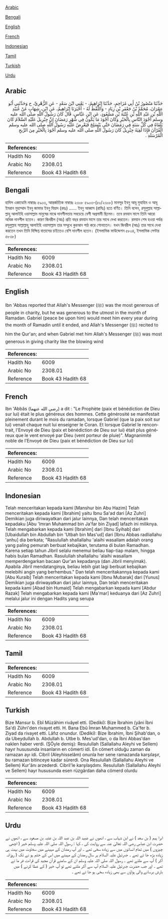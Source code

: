 [Arabic](#arabic)

[Bengali](#bengali)

[English](#english)

[French](#french)

[Indonesian](#indonesian)

[Tamil](#tamil)

[Turkish](#turkish)

[Urdu](#urdu)

## Arabic


<div dir="rtl" lang="ar" style={{fontSize:'larger',backgroundColor:'#f8f9fa',padding:20}}>
حَدَّثَنَا مَنْصُورُ بْنُ أَبِي مُزَاحِمٍ، حَدَّثَنَا إِبْرَاهِيمُ، - يَعْنِي ابْنَ سَعْدٍ - عَنِ الزُّهْرِيِّ، ح وَحَدَّثَنِي أَبُو عِمْرَانَ، مُحَمَّدُ بْنُ جَعْفَرِ بْنِ زِيَادٍ - وَاللَّفْظُ لَهُ - أَخْبَرَنَا إِبْرَاهِيمُ، عَنِ ابْنِ، شِهَابٍ عَنْ عُبَيْدِ اللَّهِ بْنِ عَبْدِ اللَّهِ بْنِ عُتْبَةَ بْنِ مَسْعُودٍ، عَنِ ابْنِ عَبَّاسٍ، قَالَ كَانَ رَسُولُ اللَّهِ صلى الله عليه وسلم أَجْوَدَ النَّاسِ بِالْخَيْرِ وَكَانَ أَجْوَدَ مَا يَكُونُ فِي شَهْرِ رَمَضَانَ إِنَّ جِبْرِيلَ عَلَيْهِ السَّلاَمُ كَانَ يَلْقَاهُ فِي كُلِّ سَنَةٍ فِي رَمَضَانَ حَتَّى يَنْسَلِخَ فَيَعْرِضُ عَلَيْهِ رَسُولُ اللَّهِ صلى الله عليه وسلم الْقُرْآنَ فَإِذَا لَقِيَهُ جِبْرِيلُ كَانَ رَسُولُ اللَّهِ صلى الله عليه وسلم أَجْوَدَ بِالْخَيْرِ مِنَ الرِّيحِ الْمُرْسَلَةِ ‏.‏
</div>
<div style={{backgroundColor:'#f8f9fa',padding:20, marginBottom: 10}}><table> <thead> <tr> <th>References:</th> <th></th> </tr> </thead> <tbody><tr><td>Hadith No</td><td>6009</td></tr><tr><td>Arabic No</td><td>2308.01</td></tr><tr><td>Reference</td><td>Book 43 Hadith 68</td></tr></tbody></table></div>

## Bengali


<div dir="ltr" lang="bn" style={{fontSize:'larger',backgroundColor:'#f8f9fa',padding:20}}>
হাদিস একাডেমি নাম্বারঃ ৫৯০৩, আন্তর্জাতিক নাম্বারঃ ২৩০৮ ৫৯০৩-(৫০/২৩০৮) মানসূর ইবনু আবূ মুযাহিম ও আবূ ইমরান মুহাম্মাদ ইবনু জাফার ইবনু যিয়াদ (রহঃ) ...... ইবনু আব্বাস (রাযিঃ) হতে বর্ণিত। তিনি বলেন, রসূলুল্লাহ সাল্লাল্লাহু আলাইহি ওয়াসাল্লাম মানুষের মাঝে দানশীলতায় সবচেয়ে বেশী অগ্রগামী ছিলেন। তবে রমযান মাসে তিনি আরো অধিক দানশীল হতেন। কারণ জিবরীল (আঃ) প্রতি বছর রমযান মাসে তার সাথে দেখা করতেন। রমযান শেষ হওয়া পর্যন্ত রসূলুল্লাহ সাল্লাল্লাহু আলাইহি ওয়াসাল্লাম তার সম্মুখে কুরআন পাঠ করে শোনাতেন। যখন জিবরীল (আঃ) তার সাথে দেখা করতেন তখন তিনি বিক্ষিপ্ত বাতাসের চাইতেও বেশি দানশীল হতেন। (ইসলামিক ফাউন্ডেশন ৫৮০৪, ইসলামিক সেন্টার ৫৮৩৮)
</div>
<div style={{backgroundColor:'#f8f9fa',padding:20, marginBottom: 10}}><table> <thead> <tr> <th>References:</th> <th></th> </tr> </thead> <tbody><tr><td>Hadith No</td><td>6009</td></tr><tr><td>Arabic No</td><td>2308.01</td></tr><tr><td>Reference</td><td>Book 43 Hadith 68</td></tr></tbody></table></div>

## English


<div dir="ltr" lang="en" style={{fontSize:'larger',backgroundColor:'#f8f9fa',padding:20}}>
Ibn 'Abbas reported that Allah's Messenger (ﷺ) was the most generous of people in charity, but he was generous to the utmost in the month of Ramadan. Gabriel (peace be upon him) would meet him every year during the month of Ramadin until it ended, and Allah's Messenger (ﷺ) recited to him the Qur'an; and when Gabriel met him Allah's Messenger (ﷺ) was most generous in giving charity like the blowing wind
</div>
<div style={{backgroundColor:'#f8f9fa',padding:20, marginBottom: 10}}><table> <thead> <tr> <th>References:</th> <th></th> </tr> </thead> <tbody><tr><td>Hadith No</td><td>6009</td></tr><tr><td>Arabic No</td><td>2308.01</td></tr><tr><td>Reference</td><td>Book 43 Hadith 68</td></tr></tbody></table></div>

## French


<div dir="ltr" lang="fr" style={{fontSize:'larger',backgroundColor:'#f8f9fa',padding:20}}>
Ibn 'Abbâs (رضي الله عنهما) a dit : "Le Prophète (paix et bénédiction de Dieu sur lui) était le plus généreux des hommes. Cette générosité se manifestait pleinement durant le mois du ramadan, lorsque Gabriel (que la paix soit sur lui) venait chaque nuit lui enseigner le Coran. Et lorsque Gabriel le rencontrait, l'Envoyé de Dieu (paix et bénédiction de Dieu sur lui) était plus généreux que le vent envoyé par Dieu (vent porteur de pluie)". Magnanimité noble de l'Envoyé de Dieu (paix et bénédiction de Dieu sur lui)
</div>
<div style={{backgroundColor:'#f8f9fa',padding:20, marginBottom: 10}}><table> <thead> <tr> <th>References:</th> <th></th> </tr> </thead> <tbody><tr><td>Hadith No</td><td>6009</td></tr><tr><td>Arabic No</td><td>2308.01</td></tr><tr><td>Reference</td><td>Book 43 Hadith 68</td></tr></tbody></table></div>

## Indonesian


<div dir="ltr" lang="id" style={{fontSize:'larger',backgroundColor:'#f8f9fa',padding:20}}>
Telah menceritakan kepada kami [Manshur bin Abu Hazim] Telah menceritakan kepada kami [Ibrahim] yaitu Ibnu Sa'ad dari [Az Zuhri] Demikian juga diriwayatkan dari jalur lainnya, Dan telah menceritakan kepadaku [Abu 'Imran Muhammad bin Ja'far bin Ziyad] lafazh ini miliknya. Telah mengabarkan kepada kami [Ibrahim] dari [Ibnu Syihab] dari [Ubaidullah bin Abdullah bin 'Utbah bin Mas'ud] dari [Ibnu Abbas radliallahu 'anhu] dia berkata; "Rasulullah shallallahu 'alaihi wasallam adalah orang yang paling pemurah berbuat kebajikan, terutama di bulan Ramadhan. Karena setiap tahun Jibril selalu menemui beliau tiap-tiap malam, hingga habis bulan Ramadhan. Rasulullah shallallahu 'alaihi wasallam memperdengarkan bacaan Qur'an kepadanya (dan Jibril menyimak). Apabila Jibril mendatanginya, beliau lebih giat lagi berbuat kebajikan melebihi angin yang berhembus." Dan telah menceritakannya kepada kami [Abu Kuraib] Telah menceritakan kepada kami [Ibnu Mubarak] dari [Yunus] Demikian juga diriwayatkan dari jalur lainnya, Dan telah menceritakan kepada kami [Abad bin Humaid] Telah mengabarkan kepada kami [Abdur Razak] Telah mengabarkan kepada kami [Ma'mar] keduanya dari [Az Zuhri] melalui jalur ini dengan Hadits yang serupa
</div>
<div style={{backgroundColor:'#f8f9fa',padding:20, marginBottom: 10}}><table> <thead> <tr> <th>References:</th> <th></th> </tr> </thead> <tbody><tr><td>Hadith No</td><td>6009</td></tr><tr><td>Arabic No</td><td>2308.01</td></tr><tr><td>Reference</td><td>Book 43 Hadith 68</td></tr></tbody></table></div>

## Tamil


<div dir="ltr" lang="ta" style={{fontSize:'larger',backgroundColor:'#f8f9fa',padding:20}}>

</div>
<div style={{backgroundColor:'#f8f9fa',padding:20, marginBottom: 10}}><table> <thead> <tr> <th>References:</th> <th></th> </tr> </thead> <tbody><tr><td>Hadith No</td><td>6009</td></tr><tr><td>Arabic No</td><td>2308.01</td></tr><tr><td>Reference</td><td>Book 43 Hadith 68</td></tr></tbody></table></div>

## Turkish


<div dir="ltr" lang="tr" style={{fontSize:'larger',backgroundColor:'#f8f9fa',padding:20}}>
Bize Mansur b. Ebî Müzâhim rivâyel etti. (Dediki): Bize İbrahim (yâni İbni Sa'd) Zühri'den rivayet etti. H. Bana Ebû İmran Muhammed b. Ca'fer b. Ziyad da rivayet etti. Lâfız onundur. (Dediki): Bize İbrahim, İbni Şihab'dan, o da UbeyduIIah b. Abdullah b. Utbe b. Mes'ud'dan, o da İbni Abbas'dan naklen haber verdi. (ŞÖyle demiş): Resulullah (Sallallahu Aleyhi ve Sellem) hayır hususunda insanların en cömerti idi. En cömert olduğu zaman da ramazan ayı idi. Cibril (Aleyhisselâm) onunla her sene ramazanda karşılaşır, bu ramazan bitinceye kadar sürerdi. Ona Resulullah (Sallallahu Aleyhi ve Sellem) Kur'ânı arzederdi. Cibril'le karşılaşdımı. Resulullah (Sallallahu Aleyhi ve Sellem) hayr hususunda esen rüzgârdan daha cömerd olurdu
</div>
<div style={{backgroundColor:'#f8f9fa',padding:20, marginBottom: 10}}><table> <thead> <tr> <th>References:</th> <th></th> </tr> </thead> <tbody><tr><td>Hadith No</td><td>6009</td></tr><tr><td>Arabic No</td><td>2308.01</td></tr><tr><td>Reference</td><td>Book 43 Hadith 68</td></tr></tbody></table></div>

## Urdu


<div dir="rtl" lang="ur" style={{fontSize:'larger',backgroundColor:'#f8f9fa',padding:20}}>
ابرا ہیم ( بن سعد ) نے ابن شہاب سے ، انھوں نے عبید اللہ بن عبد اللہ بن عتبہ بن مسعود سے ، انھوں نے حضرت ابن عباس رضی اللہ تعالیٰ عنہ سے روایت کی ، کہا : رسول اللہ صلی اللہ علیہ وسلم خیر ( اچھی چیزوں ) میں تمام انسانوں میں سے زیادہ سخی تھے ۔ اور آپ رمضان کے مہینے میں سخاوت میں بہت ہی زیادہ بڑھ جا تے تھے ۔ جبرئیل علیہ السلام ہر سال رمضان کے مہینے میں اس کے ختم ہو نے تک ( روزانہ آکر ) آپ سے ملتے تھے ۔ رسول اللہ صلی اللہ علیہ وسلم ان کے سامنے قرآن مجید کی قراءت فر ما تے تھے ۔ اور جب حضرت جبرئیل علیہ السلام آپ سے آکر ملتے تھے تو آپ خیر ( کے عطا کرنے ) میں بارش برسانے والی ہواؤں سے بھی زیادہ سخی ہو جا تے تھے ۔
</div>
<div style={{backgroundColor:'#f8f9fa',padding:20, marginBottom: 10}}><table> <thead> <tr> <th>References:</th> <th></th> </tr> </thead> <tbody><tr><td>Hadith No</td><td>6009</td></tr><tr><td>Arabic No</td><td>2308.01</td></tr><tr><td>Reference</td><td>Book 43 Hadith 68</td></tr></tbody></table></div>